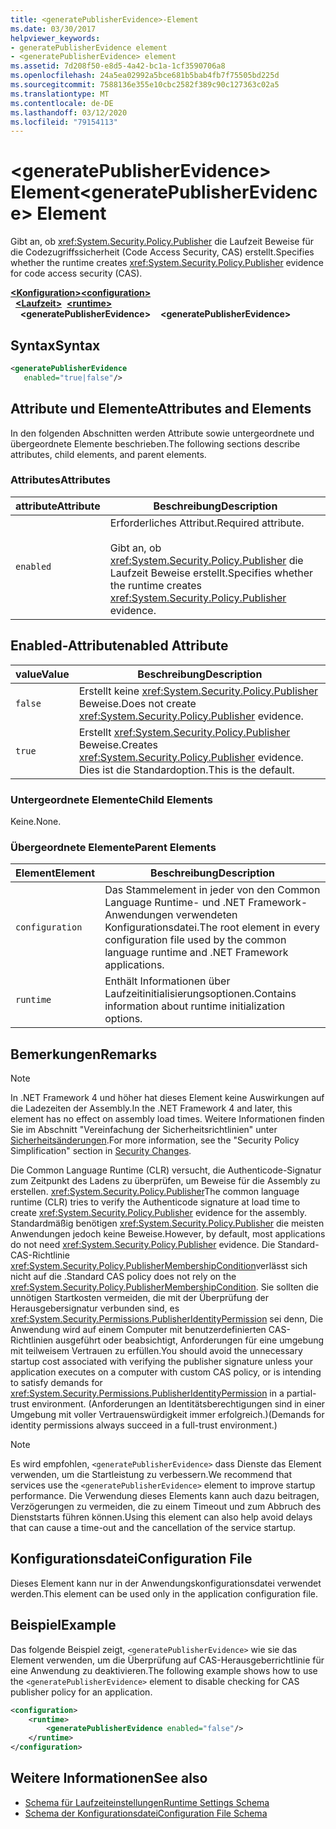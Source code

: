 ```yaml
---
title: <generatePublisherEvidence>-Element
ms.date: 03/30/2017
helpviewer_keywords:
- generatePublisherEvidence element
- <generatePublisherEvidence> element
ms.assetid: 7d208f50-e8d5-4a42-bc1a-1cf3590706a8
ms.openlocfilehash: 24a5ea02992a5bce681b5bab4fb7f75505bd225d
ms.sourcegitcommit: 7588136e355e10cbc2582f389c90c127363c02a5
ms.translationtype: MT
ms.contentlocale: de-DE
ms.lasthandoff: 03/12/2020
ms.locfileid: "79154113"
---
```

# <a name="generatepublisherevidence-element"></a><span data-ttu-id="95b95-102">\<generatePublisherEvidence> Element</span><span class="sxs-lookup"><span data-stu-id="95b95-102">\<generatePublisherEvidence> Element</span></span>
<span data-ttu-id="95b95-103">Gibt an, ob <xref:System.Security.Policy.Publisher> die Laufzeit Beweise für die Codezugriffssicherheit (Code Access Security, CAS) erstellt.</span><span class="sxs-lookup"><span data-stu-id="95b95-103">Specifies whether the runtime creates <xref:System.Security.Policy.Publisher> evidence for code access security (CAS).</span></span>  
  
<span data-ttu-id="95b95-104">[**\<Konfiguration>**](../configuration-element.md)</span><span class="sxs-lookup"><span data-stu-id="95b95-104">[**\<configuration>**](../configuration-element.md)</span></span>\
<span data-ttu-id="95b95-105">&nbsp;&nbsp;[**\<Laufzeit>**](runtime-element.md)</span><span class="sxs-lookup"><span data-stu-id="95b95-105">&nbsp;&nbsp;[**\<runtime>**](runtime-element.md)</span></span>\
<span data-ttu-id="95b95-106">&nbsp;&nbsp;&nbsp;&nbsp;**\<generatePublisherEvidence>**</span><span class="sxs-lookup"><span data-stu-id="95b95-106">&nbsp;&nbsp;&nbsp;&nbsp;**\<generatePublisherEvidence>**</span></span>  
  
## <a name="syntax"></a><span data-ttu-id="95b95-107">Syntax</span><span class="sxs-lookup"><span data-stu-id="95b95-107">Syntax</span></span>  
  
```xml  
<generatePublisherEvidence
   enabled="true|false"/>  
```  
  
## <a name="attributes-and-elements"></a><span data-ttu-id="95b95-108">Attribute und Elemente</span><span class="sxs-lookup"><span data-stu-id="95b95-108">Attributes and Elements</span></span>  
 <span data-ttu-id="95b95-109">In den folgenden Abschnitten werden Attribute sowie untergeordnete und übergeordnete Elemente beschrieben.</span><span class="sxs-lookup"><span data-stu-id="95b95-109">The following sections describe attributes, child elements, and parent elements.</span></span>  
  
### <a name="attributes"></a><span data-ttu-id="95b95-110">Attributes</span><span class="sxs-lookup"><span data-stu-id="95b95-110">Attributes</span></span>  
  
|<span data-ttu-id="95b95-111">attribute</span><span class="sxs-lookup"><span data-stu-id="95b95-111">Attribute</span></span>|<span data-ttu-id="95b95-112">Beschreibung</span><span class="sxs-lookup"><span data-stu-id="95b95-112">Description</span></span>|  
|---------------|-----------------|  
|`enabled`|<span data-ttu-id="95b95-113">Erforderliches Attribut.</span><span class="sxs-lookup"><span data-stu-id="95b95-113">Required attribute.</span></span><br /><br /> <span data-ttu-id="95b95-114">Gibt an, ob <xref:System.Security.Policy.Publisher> die Laufzeit Beweise erstellt.</span><span class="sxs-lookup"><span data-stu-id="95b95-114">Specifies whether the runtime creates <xref:System.Security.Policy.Publisher> evidence.</span></span>|  
  
## <a name="enabled-attribute"></a><span data-ttu-id="95b95-115">Enabled-Attribut</span><span class="sxs-lookup"><span data-stu-id="95b95-115">enabled Attribute</span></span>  
  
|<span data-ttu-id="95b95-116">value</span><span class="sxs-lookup"><span data-stu-id="95b95-116">Value</span></span>|<span data-ttu-id="95b95-117">Beschreibung</span><span class="sxs-lookup"><span data-stu-id="95b95-117">Description</span></span>|  
|-----------|-----------------|  
|`false`|<span data-ttu-id="95b95-118">Erstellt keine <xref:System.Security.Policy.Publisher> Beweise.</span><span class="sxs-lookup"><span data-stu-id="95b95-118">Does not create <xref:System.Security.Policy.Publisher> evidence.</span></span>|  
|`true`|<span data-ttu-id="95b95-119">Erstellt <xref:System.Security.Policy.Publisher> Beweise.</span><span class="sxs-lookup"><span data-stu-id="95b95-119">Creates <xref:System.Security.Policy.Publisher> evidence.</span></span> <span data-ttu-id="95b95-120">Dies ist die Standardoption.</span><span class="sxs-lookup"><span data-stu-id="95b95-120">This is the default.</span></span>|  
  
### <a name="child-elements"></a><span data-ttu-id="95b95-121">Untergeordnete Elemente</span><span class="sxs-lookup"><span data-stu-id="95b95-121">Child Elements</span></span>  
 <span data-ttu-id="95b95-122">Keine.</span><span class="sxs-lookup"><span data-stu-id="95b95-122">None.</span></span>  
  
### <a name="parent-elements"></a><span data-ttu-id="95b95-123">Übergeordnete Elemente</span><span class="sxs-lookup"><span data-stu-id="95b95-123">Parent Elements</span></span>  
  
|<span data-ttu-id="95b95-124">Element</span><span class="sxs-lookup"><span data-stu-id="95b95-124">Element</span></span>|<span data-ttu-id="95b95-125">Beschreibung</span><span class="sxs-lookup"><span data-stu-id="95b95-125">Description</span></span>|  
|-------------|-----------------|  
|`configuration`|<span data-ttu-id="95b95-126">Das Stammelement in jeder von den Common Language Runtime- und .NET Framework-Anwendungen verwendeten Konfigurationsdatei.</span><span class="sxs-lookup"><span data-stu-id="95b95-126">The root element in every configuration file used by the common language runtime and .NET Framework applications.</span></span>|  
|`runtime`|<span data-ttu-id="95b95-127">Enthält Informationen über Laufzeitinitialisierungsoptionen.</span><span class="sxs-lookup"><span data-stu-id="95b95-127">Contains information about runtime initialization options.</span></span>|  
  
## <a name="remarks"></a><span data-ttu-id="95b95-128">Bemerkungen</span><span class="sxs-lookup"><span data-stu-id="95b95-128">Remarks</span></span>  
  
> [!NOTE]
> <span data-ttu-id="95b95-129">In .NET Framework 4 und höher hat dieses Element keine Auswirkungen auf die Ladezeiten der Assembly.</span><span class="sxs-lookup"><span data-stu-id="95b95-129">In the .NET Framework 4 and later, this element has no effect on assembly load times.</span></span> <span data-ttu-id="95b95-130">Weitere Informationen finden Sie im Abschnitt "Vereinfachung der Sicherheitsrichtlinien" unter [Sicherheitsänderungen](../../../security/security-changes.md).</span><span class="sxs-lookup"><span data-stu-id="95b95-130">For more information, see the "Security Policy Simplification" section in [Security Changes](../../../security/security-changes.md).</span></span>  
  
 <span data-ttu-id="95b95-131">Die Common Language Runtime (CLR) versucht, die Authenticode-Signatur zum Zeitpunkt des Ladens zu überprüfen, um Beweise für die Assembly zu erstellen. <xref:System.Security.Policy.Publisher></span><span class="sxs-lookup"><span data-stu-id="95b95-131">The common language runtime (CLR) tries to verify the Authenticode signature at load time to create <xref:System.Security.Policy.Publisher> evidence for the assembly.</span></span> <span data-ttu-id="95b95-132">Standardmäßig benötigen <xref:System.Security.Policy.Publisher> die meisten Anwendungen jedoch keine Beweise.</span><span class="sxs-lookup"><span data-stu-id="95b95-132">However, by default, most applications do not need <xref:System.Security.Policy.Publisher> evidence.</span></span> <span data-ttu-id="95b95-133">Die Standard-CAS-Richtlinie <xref:System.Security.Policy.PublisherMembershipCondition>verlässt sich nicht auf die .</span><span class="sxs-lookup"><span data-stu-id="95b95-133">Standard CAS policy does not rely on the <xref:System.Security.Policy.PublisherMembershipCondition>.</span></span> <span data-ttu-id="95b95-134">Sie sollten die unnötigen Startkosten vermeiden, die mit der Überprüfung der Herausgebersignatur verbunden sind, es <xref:System.Security.Permissions.PublisherIdentityPermission> sei denn, Die Anwendung wird auf einem Computer mit benutzerdefinierten CAS-Richtlinien ausgeführt oder beabsichtigt, Anforderungen für eine umgebung mit teilweisem Vertrauen zu erfüllen.</span><span class="sxs-lookup"><span data-stu-id="95b95-134">You should avoid the unnecessary startup cost associated with verifying the publisher signature unless your application executes on a computer with custom CAS policy, or is intending to satisfy demands for <xref:System.Security.Permissions.PublisherIdentityPermission> in a partial-trust environment.</span></span> <span data-ttu-id="95b95-135">(Anforderungen an Identitätsberechtigungen sind in einer Umgebung mit voller Vertrauenswürdigkeit immer erfolgreich.)</span><span class="sxs-lookup"><span data-stu-id="95b95-135">(Demands for identity permissions always succeed in a full-trust environment.)</span></span>  
  
> [!NOTE]
> <span data-ttu-id="95b95-136">Es wird empfohlen, `<generatePublisherEvidence>` dass Dienste das Element verwenden, um die Startleistung zu verbessern.</span><span class="sxs-lookup"><span data-stu-id="95b95-136">We recommend that services use the `<generatePublisherEvidence>` element to improve startup performance.</span></span>  <span data-ttu-id="95b95-137">Die Verwendung dieses Elements kann auch dazu beitragen, Verzögerungen zu vermeiden, die zu einem Timeout und zum Abbruch des Dienststarts führen können.</span><span class="sxs-lookup"><span data-stu-id="95b95-137">Using this element can also help avoid delays that can cause a time-out and the cancellation of the service startup.</span></span>  
  
## <a name="configuration-file"></a><span data-ttu-id="95b95-138">Konfigurationsdatei</span><span class="sxs-lookup"><span data-stu-id="95b95-138">Configuration File</span></span>  
 <span data-ttu-id="95b95-139">Dieses Element kann nur in der Anwendungskonfigurationsdatei verwendet werden.</span><span class="sxs-lookup"><span data-stu-id="95b95-139">This element can be used only in the application configuration file.</span></span>  
  
## <a name="example"></a><span data-ttu-id="95b95-140">Beispiel</span><span class="sxs-lookup"><span data-stu-id="95b95-140">Example</span></span>  
 <span data-ttu-id="95b95-141">Das folgende Beispiel zeigt, `<generatePublisherEvidence>` wie sie das Element verwenden, um die Überprüfung auf CAS-Herausgeberrichtlinie für eine Anwendung zu deaktivieren.</span><span class="sxs-lookup"><span data-stu-id="95b95-141">The following example shows how to use the `<generatePublisherEvidence>` element to disable checking for CAS publisher policy for an application.</span></span>  
  
```xml  
<configuration>  
    <runtime>  
        <generatePublisherEvidence enabled="false"/>  
    </runtime>  
</configuration>  
```  
  
## <a name="see-also"></a><span data-ttu-id="95b95-142">Weitere Informationen</span><span class="sxs-lookup"><span data-stu-id="95b95-142">See also</span></span>

- [<span data-ttu-id="95b95-143">Schema für Laufzeiteinstellungen</span><span class="sxs-lookup"><span data-stu-id="95b95-143">Runtime Settings Schema</span></span>](index.md)
- [<span data-ttu-id="95b95-144">Schema der Konfigurationsdatei</span><span class="sxs-lookup"><span data-stu-id="95b95-144">Configuration File Schema</span></span>](../index.md)
